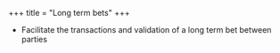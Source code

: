 +++
title = "Long term bets"
+++
* Facilitate the transactions and validation of a long term bet between parties

